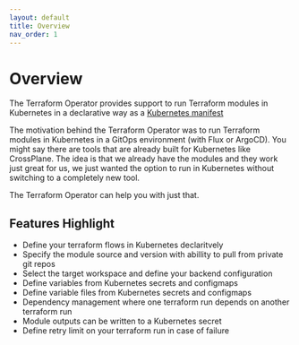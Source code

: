 ```yaml
---
layout: default
title: Overview
nav_order: 1
---
```


# Overview
The Terraform Operator provides support to run Terraform modules in Kubernetes in a declarative way as a [Kubernetes manifest](https://kubernetes.io/docs/concepts/cluster-administration/manage-deployment/)

The motivation behind the Terraform Operator was to run Terraform modules in Kubernetes in a GitOps environment (with Flux or ArgoCD). You might say there are tools that are already built for Kubernetes like CrossPlane. The idea is that we already have the modules and they work just great for us, we just wanted the option to run in Kubernetes without switching to a completely new tool.

The Terraform Operator can help you with just that.

## Features Highlight

* Define your terraform flows in Kubernetes declaritvely
* Specify the module source and version with abillity to pull from private git repos
* Select the target workspace and define your backend configuration
* Define variables from Kubernetes secrets and configmaps
* Define variable files from Kubernetes secrets and configmaps
* Dependency management where one terraform run depends on another terraform run
* Module outputs can be written to a Kubernetes secret
* Define retry limit on your terraform run in case of failure